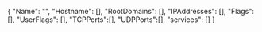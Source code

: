 {
  "Name": "",
  "Hostname": [],
  "RootDomains": [],
  "IPAddresses": [],
  "Flags": [],
  "UserFlags": [],
  "TCPPorts":[],
  "UDPPorts":[],
  "services": []
}
